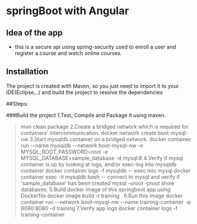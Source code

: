 # springBoot with Angular
 
## Idea of the app 
 - this is a secure api using spring-security used to enroll a user and register a course and watch online courses.

## Installation 
The project is created with Maven, so you just need to import it to your IDE(Eclipse,..) and build the project to resolve the dependencies

##Steps:

###Build the project
1.Test, Compile and Package it using maven.
  >mvn clean package
2.Create a bridged network which is required for containers' intercommunication.
  >docker network create boot-mysql-nw
3.Start mysqldb container on a bridged network.
  >docker container run --name mysqldb --network boot-mysql-nw -e MYSQL_ROOT_PASSWORD=root -e MYSQL_DATABASE=sample_database -d mysql:8
4.Verify if mysql container is up by looking at logs, and/or exec-ing into mysqldb container
  >docker container logs -f mysqldb
  -- exec into mysql
  >docker container exec -it mysqldb bash
  -- connect to mysql and verify if 'sample_database' has been created
  >mysql -uroot -proot
  >show databases;
5.Build docker image of this springboot app using Dockerfile
  >docker image build -t training .
6.Run this image
  >docker container run --network boot-mysql-nw --name training-container -p 8080:8080 -d training
7.Verify app logs
  >docker container logs -f training-container